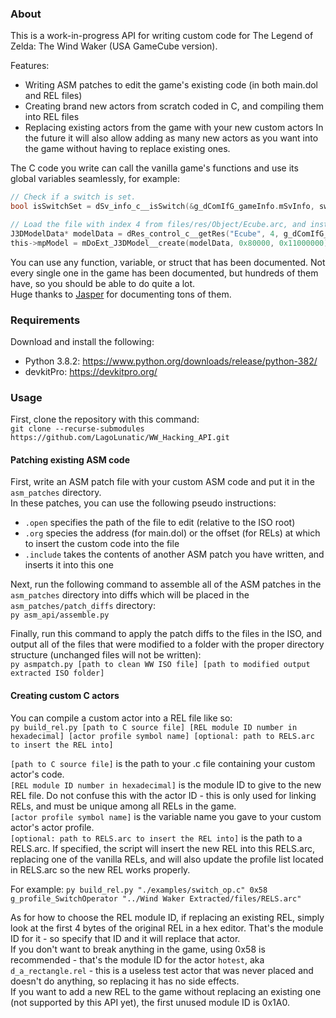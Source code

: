 
### About

This is a work-in-progress API for writing custom code for The Legend of Zelda: The Wind Waker (USA GameCube version).

Features:
* Writing ASM patches to edit the game's existing code (in both main.dol and REL files)
* Creating brand new actors from scratch coded in C, and compiling them into REL files
* Replacing existing actors from the game with your new custom actors
In the future it will also allow adding as many new actors as you want into the game without having to replace existing ones.  

The C code you write can call the vanilla game's functions and use its global variables seamlessly, for example:
```c
// Check if a switch is set.
bool isSwitchSet = dSv_info_c__isSwitch(&g_dComIfG_gameInfo.mSvInfo, switchToCheck, this->parent.mCurrent.mRoomNo);
```
```c
// Load the file with index 4 from files/res/Object/Ecube.arc, and instantiate it as a 3D model.
J3DModelData* modelData = dRes_control_c__getRes("Ecube", 4, g_dComIfG_gameInfo.mResCtrl.mObjectInfo, 0x40);
this->mpModel = mDoExt_J3DModel__create(modelData, 0x80000, 0x11000000);
```

You can use any function, variable, or struct that has been documented. Not every single one in the game has been documented, but hundreds of them have, so you should be able to do quite a lot.  
Huge thanks to [Jasper](https://github.com/magcius) for documenting tons of them.  

### Requirements

Download and install the following:
* Python 3.8.2: https://www.python.org/downloads/release/python-382/
* devkitPro: https://devkitpro.org/

### Usage

First, clone the repository with this command:  
`git clone --recurse-submodules https://github.com/LagoLunatic/WW_Hacking_API.git`

#### Patching existing ASM code

First, write an ASM patch file with your custom ASM code and put it in the `asm_patches` directory.  
In these patches, you can use the following pseudo instructions:
* `.open` specifies the path of the file to edit (relative to the ISO root)
* `.org` species the address (for main.dol) or the offset (for RELs) at which to insert the custom code into the file
* `.include` takes the contents of another ASM patch you have written, and inserts it into this one

Next, run the following command to assemble all of the ASM patches in the `asm_patches` directory into diffs which will be placed in the `asm_patches/patch_diffs` directory:  
`py asm_api/assemble.py`

Finally, run this command to apply the patch diffs to the files in the ISO, and output all of the files that were modified to a folder with the proper directory structure (unchanged files will not be written):  
`py asmpatch.py [path to clean WW ISO file] [path to modified output extracted ISO folder]`

#### Creating custom C actors

You can compile a custom actor into a REL file like so:  
`py build_rel.py [path to C source file] [REL module ID number in hexadecimal] [actor profile symbol name] [optional: path to RELS.arc to insert the REL into]`

`[path to C source file]` is the path to your .c file containing your custom actor's code.  
`[REL module ID number in hexadecimal]` is the module ID to give to the new REL file. Do not confuse this with the actor ID - this is only used for linking RELs, and must be unique among all RELs in the game.  
`[actor profile symbol name]` is the variable name you gave to your custom actor's actor profile.  
`[optional: path to RELS.arc to insert the REL into]` is the path to a RELS.arc. If specified, the script will insert the new REL into this RELS.arc, replacing one of the vanilla RELs, and will also update the profile list located in RELS.arc so the new REL works properly.  

For example:
`py build_rel.py "./examples/switch_op.c" 0x58 g_profile_SwitchOperator "../Wind Waker Extracted/files/RELS.arc"`

As for how to choose the REL module ID, if replacing an existing REL, simply look at the first 4 bytes of the original REL in a hex editor. That's the module ID for it - so specify that ID and it will replace that actor.  
If you don't want to break anything in the game, using 0x58 is recommended - that's the module ID for the actor `hotest`, aka `d_a_rectangle.rel` - this is a useless test actor that was never placed and doesn't do anything, so replacing it has no side effects.  
If you want to add a new REL to the game without replacing an existing one (not supported by this API yet), the first unused module ID is 0x1A0.  
